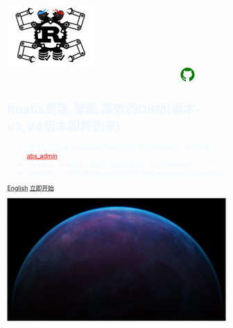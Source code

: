 <img src="logo.png" style="width: 200px;height: 140px" />

<div style="margin-left: 400px;" >
<a href="https://github.com/rbatis/rbatis" target="_blank">
<svg class="octicon octicon-mark-github v-align-middle" height="32" viewBox="0 0 16 16" version="1.1" width="32" aria-hidden="true"><path fill="green" fill-rule="evenodd" d="M8 0C3.58 0 0 3.58 0 8c0 3.54 2.29 6.53 5.47 7.59.4.07.55-.17.55-.38 0-.19-.01-.82-.01-1.49-2.01.37-2.53-.49-2.69-.94-.09-.23-.48-.94-.82-1.13-.28-.15-.68-.52-.01-.53.63-.01 1.08.58 1.23.82.72 1.21 1.87.87 2.33.66.07-.52.28-.87.51-1.07-1.78-.2-3.64-.89-3.64-3.95 0-.87.31-1.59.82-2.15-.08-.2-.36-1.02.08-2.12 0 0 .67-.21 2.2.82.64-.18 1.32-.27 2-.27.68 0 1.36.09 2 .27 1.53-1.04 2.2-.82 2.2-.82.44 1.1.16 1.92.08 2.12.51.56.82 1.27.82 2.15 0 3.07-1.87 3.75-3.65 3.95.29.25.54.73.54 1.48 0 1.07-.01 1.93-.01 2.2 0 .21.15.46.55.38A8.013 8.013 0 0016 8c0-4.42-3.58-8-8-8z"></path></svg>
</a>
</div>

<h1 style="color: aliceblue">Rbatis灵活.智能.高效的ORM(版本-v3,V4版本即将到来)</h1>

<ul style="padding-left: 40px;" >
<li align="left" style="color: aliceblue" >- 编译时动态sql（mybatis动态sql标签）、全异步(Future)、生产实践(<a style="color: red" href="https://github.com/rbatis/abs_admin">abs_admin</a>)、</li>
<li align="left" style="color: aliceblue" >- 内存安全，协程安全，事务安全(防忘提交)，百分百safe代码</li>
<li align="left" style="color: aliceblue" >- 多种插件，分页/逻辑删除/sql拦截器/CRUD/Wrapper/PySQL/HtmlSQL</li>
</ul>

[English](en/)
[立即开始](#安装rbatis依赖)

![](_media/bg.jpg)
